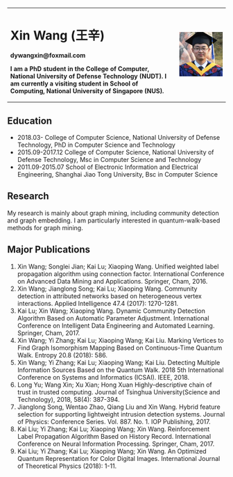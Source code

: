 <table frame=void rules=none>
  <tr frame=void rules=none>
    <td frame=void rules=none>
      <h1>Xin Wang (王辛)</h1>
      <p><b>dywangxin@foxmail.com</b></p>
      <p><b>I am a PhD student in the College of Computer, National University of Defense Technology (NUDT). I am currently a visiting student in School of Computing, National University of Singapore (NUS).</b></p>
    </td>
    <td frame=void rules=none>
      <img src="/photo.jpg" width="100%">
    </td>
  </tr>
</table>

## Education
- 2018.03- College of Computer Science, National University of Defense Technology, PhD in Computer Science and Technology
- 2015.09-2017.12 College of Computer Science, National University of Defense Technology, Msc in Computer Science and Technology
- 2011.09-2015.07 School of Electronic Information and Electrical Engineering, Shanghai Jiao Tong University, Bsc in Computer Science

## Research
My research is mainly about graph mining, including community detection and graph embedding. I am particularly interested in quantum-walk-based methods for graph mining.

## Major Publications
1. Xin Wang; Songlei Jian; Kai Lu; Xiaoping Wang. Unified weighted label propagation algorithm using connection factor. International Conference on Advanced Data Mining and Applications. Springer, Cham, 2016.
2. Xin Wang; Jianglong Song; Kai Lu; Xiaoping Wang. Community detection in attributed networks based on heterogeneous vertex interactions. Applied Intelligence 47.4 (2017): 1270-1281.
3. Kai Lu; Xin Wang; Xiaoping Wang. Dynamic Community Detection Algorithm Based on Automatic Parameter Adjustment. International Conference on Intelligent Data Engineering and Automated Learning. Springer, Cham, 2017.
4. Xin Wang; Yi Zhang; Kai Lu; Xiaoping Wang; Kai Liu. Marking Vertices to Find Graph Isomorphism Mapping Based on Continuous-Time Quantum Walk. Entropy 20.8 (2018): 586.
5. Xin Wang; Yi Zhang; Kai Lu; Xiaoping Wang; Kai Liu. Detecting Multiple Information Sources Based on the Quantum Walk. 2018 5th International Conference on Systems and Informatics (ICSAI). IEEE, 2018.
6. Long Yu; Wang Xin; Xu Xian; Hong Xuan Highly-descriptive chain of trust in trusted computing. Journal of Tsinghua University(Science and Technology), 2018, 58(4): 387-394.
7. Jianglong Song, Wentao Zhao, Qiang Liu and Xin Wang. Hybrid feature selection for supporting lightweight intrusion detection systems. Journal of Physics: Conference Series. Vol. 887. No. 1. IOP Publishing, 2017.
8. Kai Liu; Yi Zhang; Kai Lu; Xiaoping Wang; Xin Wang. Reinforcement Label Propagation Algorithm Based on History Record. International Conference on Neural Information Processing. Springer, Cham, 2017.
9. Kai Liu; Yi Zhang; Kai Lu; Xiaoping Wang; Xin Wang. An Optimized Quantum Representation for Color Digital Images. International Journal of Theoretical Physics (2018): 1-11. 
